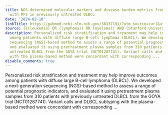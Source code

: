 ```yaml
---
title: NGS-determined molecular markers and disease burden metrics from ctDNA correlate
  with PFS in previously untreated DLBCL
date: '2024-02-10'
linkTitle: https://pubmed.ncbi.nlm.nih.gov/38337191/?utm_source=curl&utm_medium=rss&utm_campaign=pubmed-2&utm_content=1Rkszs2HVZ2RHP33OibaNFew6VK-LzjJWTD4GwmLlk8B-wCceh&fc=20220923065203&ff=20240210170559&v=2.18.0
source: (((leukemia) OR (lymphoma)) OR (myeloma)) AND (Stanford University[Affiliation])
description: Personalized risk stratification and treatment may help improve outcomes
  among patients with diffuse large B-cell lymphoma (DLBCL). We developed a next-generation
  sequencing (NGS)-based method to assess a range of potential prognostic indicators,
  and evaluated it using pretreatment plasma samples from 310 patients with previously
  untreated DLBCL from the GOYA trial (NCT01287741). Variant calls and DLBCL subtyping
  with the plasma-based method were concordant with corresponding ...
disable_comments: true
---
```

Personalized risk stratification and treatment may help improve outcomes among patients with diffuse large B-cell lymphoma (DLBCL). We developed a next-generation sequencing (NGS)-based method to assess a range of potential prognostic indicators, and evaluated it using pretreatment plasma samples from 310 patients with previously untreated DLBCL from the GOYA trial (NCT01287741). Variant calls and DLBCL subtyping with the plasma-based method were concordant with corresponding ...
